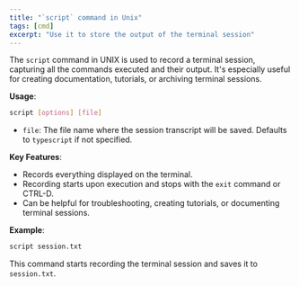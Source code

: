```yaml
---
title: "`script` command in Unix"
tags: [cmd]
excerpt: "Use it to store the output of the terminal session"
---
```



The `script` command in UNIX is used to record a terminal session, capturing all the commands executed and their output. It's especially useful for creating documentation, tutorials, or archiving terminal sessions.

**Usage**:
```bash
script [options] [file]
```
- `file`: The file name where the session transcript will be saved. Defaults to `typescript` if not specified.

**Key Features**:
- Records everything displayed on the terminal.
- Recording starts upon execution and stops with the `exit` command or CTRL-D.
- Can be helpful for troubleshooting, creating tutorials, or documenting terminal sessions.

**Example**:
```bash
script session.txt
```
This command starts recording the terminal session and saves it to `session.txt`.

